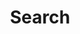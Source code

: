 ---
title: "Search"
layout: "search" # is necessary
summary: "search"
placeholder: "Search for something"
---